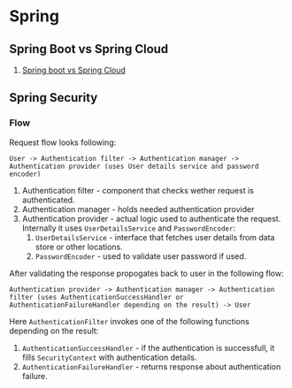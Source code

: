 # Spring
## Spring Boot vs Spring Cloud
1. [Spring boot vs Spring Cloud](https://www.educba.com/spring-cloud-vs-spring-boot/)

## Spring Security
### Flow
Request flow looks following:

`User -> Authentication filter -> Authentication manager -> Authentication provider (uses User details service and password encoder)`

1. Authentication filter - component that checks wether request is authenticated.
2. Authentication manager - holds needed authentication provider
3. Authentication provider - actual logic used to authenticate the request. Internally it uses `UserDetailsService` and `PasswordEncoder`:
    1. `UserDetailsService` - interface that fetches user details from data store or other locations.
    2. `PasswordEncoder` - used to validate user password if used.

After validating the response propogates back to user in the following flow:

`Authentication provider -> Authentication manager -> Authentication filter (uses AuthenticationSuccessHandler or AuthenticationFailureHandler depending on the result) -> User`

Here `AuthenticationFilter` invokes one of the following functions depending on the result:
1. `AuthenticationSuccessHandler` - if the authentication is successfull, it fills `SecurityContext` with authentication details.
2. `AuthenticationFailureHandler` - returns response about authentication failure.
